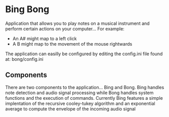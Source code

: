 # Bing Bong

Application that allows you to play notes on a musical instrument and perform certain actions on your computer...
For example:
 - An A# might map to a left click 
 - A B might map to the movement of the mouse rightwards


The application can easilly be configured by editing the config.ini file found at: bong/config.ini


## Components
There are two components to the application... Bing and Bong. Bing handles note detection and audio signal processing while Bong handles system functions and the execution of commands. Currently Bing features a simple implentation of the recursive cooley-tukey algorithm and an exponential average to compute the envelope of the incoming audio signal
